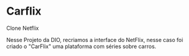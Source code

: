 # Carflix
Clone Netflix

Nesse Projeto da DIO, recriamos a interface do NetFlix, nesse caso foi criado o "CarFlix" uma plataforma com séries sobre carros.
